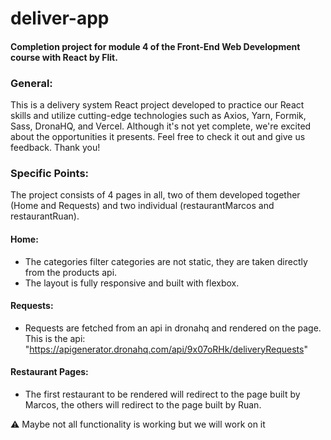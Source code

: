 # deliver-app
#### Completion project for module 4 of the Front-End Web Development course with React by Flit.

### General:
This is a delivery system React project developed to practice our React skills and utilize cutting-edge technologies such as Axios, Yarn, Formik, Sass, DronaHQ, and Vercel. Although it's not yet complete, we're excited about the opportunities it presents. Feel free to check it out and give us feedback. Thank you!

### Specific Points:
The project consists of 4 pages in all, two of them developed together (Home and Requests) and two individual (restaurantMarcos and restaurantRuan).
#### Home:
- The categories filter categories are not static, they are taken directly from the products api.
- The layout is fully responsive and built with flexbox.

#### Requests:
- Requests are fetched from an api in dronahq and rendered on the page. This is the api: "https://apigenerator.dronahq.com/api/9x07oRHk/deliveryRequests"

#### Restaurant Pages:
- The first restaurant to be rendered will redirect to the page built by Marcos, the others will redirect to the page built by Ruan.

⚠️ Maybe not all functionality is working but we will work on it